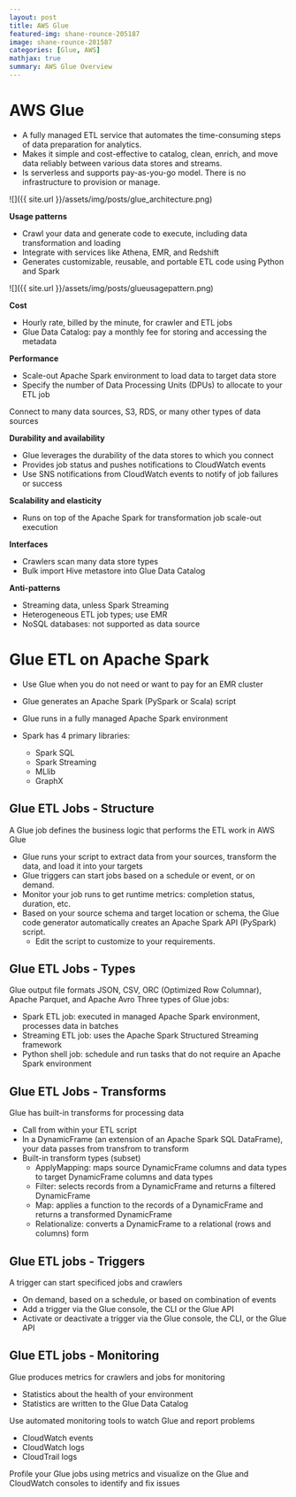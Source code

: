 ```yaml
---
layout: post
title: AWS Glue
featured-img: shane-rounce-205187
image: shane-rounce-201587
categories: [Glue, AWS]
mathjax: true
summary: AWS Glue Overview
---
```


# AWS Glue

- A fully managed ETL service that automates the time-consuming steps of data preparation for analytics.
- Makes it simple and cost-effective to catalog, clean, enrich, and move data reliably between various data stores and streams.
- Is serverless and supports pay-as-you-go model. There is no infrastructure to provision or manage. 

![]({{ site.url }}/assets/img/posts/glue_architecture.png)


**Usage patterns**
- Crawl your data and generate code to execute, including data transformation and loading
- Integrate with services like Athena, EMR, and Redshift
- Generates customizable, reusable, and portable ETL code using Python and Spark

![]({{ site.url }}/assets/img/posts/glueusagepattern.png)

**Cost**
- Hourly rate, billed by the minute, for crawler and ETL jobs
- Glue Data Catalog: pay a monthly fee for storing and accessing the metadata

**Performance**
- Scale-out Apache Spark environment to load data to target data store
- Specify the number of Data Processing Units (DPUs) to allocate to your ETL job

Connect to many data sources, S3, RDS, or many other types of data sources

**Durability and availability**
- Glue leverages the durability of the data stores to which you connect
- Provides job status and pushes notifications to CloudWatch events
- Use SNS notifications from CloudWatch events to notify of job failures or success

**Scalability and elasticity**
- Runs on top of the Apache Spark for transformation job scale-out execution

**Interfaces**
- Crawlers scan many data store types
- Bulk import Hive metastore into Glue Data Catalog

**Anti-patterns**
- Streaming data, unless Spark Streaming
- Heterogeneous ETL job types; use EMR
- NoSQL databases: not supported as data source


# Glue ETL on Apache Spark

- Use Glue when you do not need or want to pay for an EMR cluster
- Glue generates an Apache Spark (PySpark or Scala) script
- Glue runs in a fully managed Apache Spark environment

- Spark has 4 primary libraries:
  - Spark SQL
  - Spark Streaming
  - MLlib
  - GraphX

## Glue ETL Jobs - Structure
A Glue job defines the business logic that performs the ETL work in AWS Glue
- Glue runs your script to extract data from your sources, transform the data, and load it into your targets
- Glue triggers can start jobs based on a schedule or event, or on demand.
- Monitor your job runs to get runtime metrics: completion status, duration, etc.
- Based on your source schema and target location or schema, the Glue code generator automatically creates an Apache Spark API (PySpark) script.
  - Edit the script to customize to your requirements.

## Glue ETL Jobs - Types
Glue output file formats JSON, CSV, ORC (Optimized Row Columnar), Apache Parquet, and Apache Avro
Three types of Glue jobs:
- Spark ETL job: executed in managed Apache Spark environment, processes data in batches
- Streaming ETL job: uses the Apache Spark Structured Streaming framework
- Python shell job: schedule and run tasks that do not require an Apache Spark environment

## Glue ETL Jobs - Transforms
Glue has built-in transforms for processing data
- Call from within your ETL script
- In a DynamicFrame (an extension of an Apache Spark SQL DataFrame), your data passes from transfrom to transform
- Built-in transform types (subset)
  - ApplyMapping: maps source DynamicFrame columns and data types to target DynamicFrame columns and data types
  - Filter: selects records from a DynamicFrame and returns a filtered DynamicFrame
  - Map: applies a function to the records of a DynamicFrame and returns a transformed DynamicFrame
  - Relationalize: converts a DynamicFrame to a relational (rows and columns) form

## Glue ETL jobs - Triggers
A trigger can start specificed jobs and crawlers
- On demand, based on a schedule, or based on combination of events
- Add a trigger via the Glue console, the CLI or the Glue API
- Activate or deactivate a trigger via the Glue console, the CLI, or the Glue API

## Glue ETL jobs - Monitoring
Glue produces metrics for crawlers and jobs for monitoring
- Statistics about the health of your environment
- Statistics are written to the Glue Data Catalog

Use automated monitoring tools to watch Glue and report problems
- CloudWatch events
- CloudWatch logs
- CloudTrail logs

Profile your Glue jobs using metrics and visualize on the Glue and CloudWatch consoles to identify and fix issues

